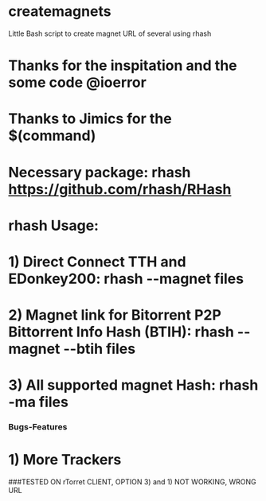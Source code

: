 createmagnets
=============

Little Bash script to create magnet URL of several using rhash

# Thanks for the inspitation and the some code @ioerror
# Thanks to Jimics for the $(command)

# Necessary package: rhash https://github.com/rhash/RHash

# rhash Usage: 
# 1) Direct Connect TTH and EDonkey200: rhash --magnet files
# 2) Magnet link for Bitorrent P2P Bittorrent Info Hash (BTIH): rhash --magnet --btih files 
# 3) All supported magnet Hash: rhash -ma files

### Bugs-Features
# 1) More Trackers

###TESTED ON rTorret CLIENT, OPTION 3) and 1) NOT WORKING, WRONG URL
